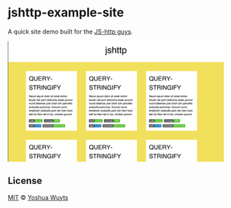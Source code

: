 # jshttp-example-site

A quick site demo built for the [JS-http guys](github.com/jshttp).

![screenshot](./screenshot.png)

## License
[MIT](https://tldrlegal.com/license/mit-license) ©
[Yoshua Wuyts](yoshuawuyts.com)
